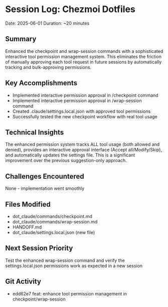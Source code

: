 # Session Log: Chezmoi Dotfiles
Date: 2025-06-01
Duration: ~20 minutes

## Summary
Enhanced the checkpoint and wrap-session commands with a sophisticated interactive tool permission management system. This eliminates the friction of manually approving each tool request in future sessions by automatically tracking and bulk-approving permissions.

## Key Accomplishments
- Implemented interactive permission approval in /checkpoint command
- Implemented interactive permission approval in /wrap-session command  
- Created .claude/settings.local.json with approved tool permissions
- Successfully tested the new checkpoint workflow with real tool usage

## Technical Insights
The enhanced permission system tracks ALL tool usage (both allowed and denied), provides an interactive approval interface (Accept all/Modify/Skip), and automatically updates the settings file. This is a significant improvement over the previous suggestion-only approach.

## Challenges Encountered
None - implementation went smoothly

## Files Modified
- dot_claude/commands/checkpoint.md
- dot_claude/commands/wrap-session.md
- HANDOFF.md
- dot_claude/settings.local.json (new file)

## Next Session Priority
Test the enhanced wrap-session command and verify the settings.local.json permissions work as expected in a new session

## Git Activity
- edd62e7 feat: enhance tool permission management in checkpoint/wrap-session